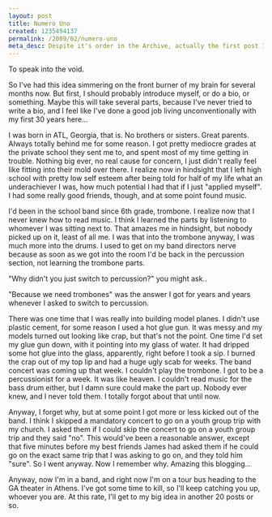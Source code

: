 ```yaml
--- 
layout: post
title: Numero Uno
created: 1235494137
permalink: /2009/02/numero-uno
meta_desc: Despite it's order in the Archive, actually the first post I ever wrote.
---
```

To speak into the void.

So I've had this idea simmering on the front burner of my brain for several months now.  But first, I should probably introduce myself, or do a bio, or something.  Maybe this will take several parts, because I've never tried to write a bio, and I feel like I've done a good job living unconventionally with my first 30 years here...

I was born in ATL, Georgia, that is.  No brothers or sisters.  Great parents.  Always totally behind me for some reason.  I got pretty mediocre grades at the private school they sent me to, and spent most of my time getting in trouble.  Nothing big ever, no real cause for concern, I just didn't really feel like fitting into their mold over there.  I realize now in hindsight that I left high school with pretty low self esteem after being told for half of my life what an underachiever I was, how much potential I had that if I just "applied myself".  I had some really good friends, though, and at some point found music.

I'd been in the school band since 6th grade, trombone.  I realize now that I never knew how to read music.  I think I learned the parts by listening to whomever I was sitting next to.  That amazes me in hindsight, but nobody picked up on it, least of all me.  I was that into the trombone anyway, I was much more into the drums.  I used to get on my band directors nerve because as soon as we got into the room I'd be back in the percussion section, not learning the trombone parts.

"Why didn't you just switch to percussion?"  you might ask..

"Because we need trombones" was the answer I got for years and years whenever I asked to switch to percussion.

There was one time that I was really into building model planes.  I didn't use plastic cement, for some reason I used a hot glue gun.  It was messy and my models turned out looking like crap, but that's not the point.  One time I'd set my glue gun down, with it pointing into my glass of water.  It had dripped some hot glue into the glass, apparently, right before I took a sip.  I burned the crap out of my top lip and had a huge ugly scab for weeks.  The band concert was coming up that week.  I couldn't play the trombone.  I got to be a percussionist for a week.  It was like heaven.  I couldn't read music for the bass drum either, but I damn sure could make the part up.  Nobody ever knew, and I never told them.  I totally forgot about that until now.

Anyway, I forget why, but at some point I got more or less kicked out of the band.  I think I skipped a mandatory concert to go on a youth group trip with my church.  I asked them if I could skip the concert to go on a youth group trip and they said "no".  This would've been a reasonable answer, except that five minutes before my best friends James had asked them if he could go on the exact same trip that I was asking to go on, and they told him "sure".  So I went anyway.  Now I remember why.  Amazing this blogging...

Anyway, now I'm in a band, and right now I'm on a tour bus heading to the GA theater in Athens.  I've got some time to kill, so I'll keep catching you up, whoever you are.  At this rate, I'll get to my big idea in another 20 posts or so.
